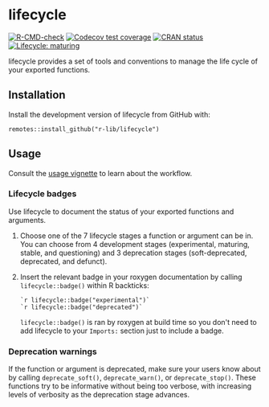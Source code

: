 
# lifecycle

<!-- badges: start -->
[![R-CMD-check](https://github.com/r-lib/lifecycle/workflows/R-CMD-check/badge.svg)](https://github.com/r-lib/lifecycle/actions)
[![Codecov test coverage](https://codecov.io/gh/r-lib/lifecycle/branch/master/graph/badge.svg)](https://codecov.io/gh/r-lib/lifecycle?branch=master)
[![CRAN status](https://www.r-pkg.org/badges/version/lifecycle)](https://CRAN.R-project.org/package=lifecycle)
[![Lifecycle: maturing](https://img.shields.io/badge/lifecycle-maturing-blue.svg)](https://www.tidyverse.org/lifecycle/#maturing)
<!-- badges: end -->

lifecycle provides a set of tools and conventions to manage the life cycle of your exported functions.


## Installation

Install the development version of lifecycle from GitHub with:

```
remotes::install_github("r-lib/lifecycle")
```


## Usage

Consult the [usage vignette](https://lifecycle.r-lib.org/articles/lifecycle.html) to learn about the workflow.


### Lifecycle badges

Use lifecycle to document the status of your exported functions and arguments.

1. Choose one of the 7 lifecycle stages a function or argument can be in. You can choose from 4 development stages (experimental, maturing, stable, and questioning) and 3 deprecation stages (soft-deprecated, deprecated, and defunct).

2. Insert the relevant badge in your roxygen documentation by calling `lifecycle::badge()` within R backticks:

    ```
    `r lifecycle::badge("experimental")`
    `r lifecycle::badge("deprecated")`
    ```
    
   `lifecycle::badge()` is ran by roxygen at build time so you don't need to add lifecycle to your `Imports:` section just to include a badge.
   

### Deprecation warnings

If the function or argument is deprecated, make sure your users know about by calling `deprecate_soft()`, `deprecate_warn()`, or `deprecate_stop()`. These functions try to be informative without being too verbose, with increasing levels of verbosity as the deprecation stage advances.
